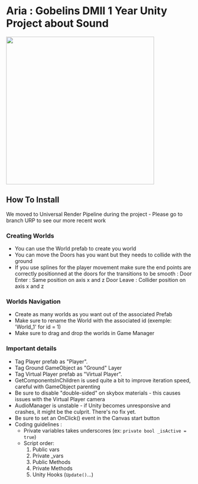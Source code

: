 # Aria : Gobelins DMII 1 Year Unity Project about Sound

<img src="https://scontent.fcdg2-1.fna.fbcdn.net/v/t1.15752-9/p1080x2048/128904232_381973733021611_6416746486599139642_n.jpg?_nc_cat=106&ccb=2&_nc_sid=ae9488&_nc_ohc=zLPCspBqpgAAX9uHtvV&_nc_ht=scontent.fcdg2-1.fna&tp=6&oh=f3abd1b716422c2998f2eb1a13f5d737&oe=5FEC38A3" data-canonical-src="https://scontent.fcdg2-1.fna.fbcdn.net/v/t1.15752-9/p1080x2048/128904232_381973733021611_6416746486599139642_n.jpg?_nc_cat=106&ccb=2&_nc_sid=ae9488&_nc_ohc=zLPCspBqpgAAX9uHtvV&_nc_ht=scontent.fcdg2-1.fna&tp=6&oh=f3abd1b716422c2998f2eb1a13f5d737&oe=5FEC38A3" width="400" />

## How To Install

We moved to Universal Render Pipeline during the project - Please go to branch URP to see our more recent work

### Creating Worlds

- You can use the World prefab to create you world
- You can move the Doors has you want but they needs to collide with the ground
- If you use splines for the player movement make sure the end points are correctly positionned at the doors for the transitions to be smooth : 
Door Enter : Same position on axis x and z
Door Leave : Collider position on axis x and z

### Worlds Navigation

- Create as many worlds as you want out of the associated Prefab
- Make sure to rename the World with the associated id (exemple: 'World_1' for id = 1)
- Make sure to drag and drop the worlds in Game Manager

### Important details

- Tag Player prefab as "Player".
- Tag Ground GameObject as "Ground" Layer
- Tag Virtual Player prefab as "Virtual Player".
- GetComponentsInChildren is used quite a bit to improve iteration speed, careful with GameObject parenting
- Be sure to disable "double-sided" on skybox materials - this causes issues with the Virtual Player camera
- AudioManager is unstable - if Unity becomes unresponsive and crashes, it might be the culprit. There's no fix yet.
- Be sure to set an OnClick() event in the Canvas start button
- Coding guidelines :
   - Private variables takes underscores (ex: `private bool _isActive = true`)
   - Script order:
      1. Public vars
      2. Private _vars
      3. Public Methods
      4. Private Methods
      5. Unity Hooks (`Update()`...)
